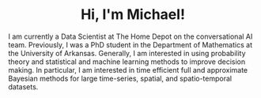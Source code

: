 <h1 align="center">Hi, I'm Michael!</h1>
I am currently a Data Scientist at The Home Depot on the conversational AI team. Previously, I was a PhD student in the Department of Mathematics at the University of Arkansas. Generally, I am interested in using probability theory and statistical and machine learning methods to improve decision making. In particular, I am interested in time efficient full and approximate Bayesian methods for large time-series, spatial, and spatio-temporal datasets.
